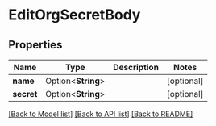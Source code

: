 # EditOrgSecretBody

## Properties

Name | Type | Description | Notes
------------ | ------------- | ------------- | -------------
**name** | Option<**String**> |  | [optional]
**secret** | Option<**String**> |  | [optional]

[[Back to Model list]](../README.md#documentation-for-models) [[Back to API list]](../README.md#documentation-for-api-endpoints) [[Back to README]](../README.md)


